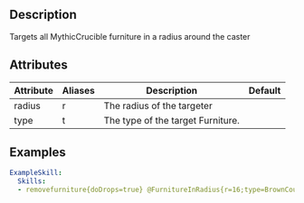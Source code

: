 ## Description
Targets all MythicCrucible furniture in a radius around the caster


## Attributes
| Attribute | Aliases   | Description                                                          | Default |
|-----------|-----------|----------------------------------------------------------------------|---------|
| radius    | r         | The radius of the targeter                                           |        |
| type     | t   | The type of the target Furniture.                  |         |


## Examples
```yaml
ExampleSkill:
  Skills:
  - removefurniture{doDrops=true} @FurnitureInRadius{r=16;type=BrownCouch}
```